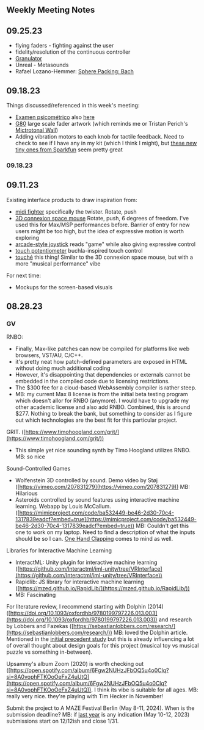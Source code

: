 ## Weekly Meeting Notes

## 09.25.23

- flying faders - fighting against the user
- fidelity/resolution of the continuous controller
- [Granulator](https://www.ableton.com/en/packs/granulator-ii/) 
- Unreal - Metasounds
- Rafael Lozano-Hemmer: [Sphere Packing: Bach](https://lozano-hemmer.com/sphere_packing_bach.php) 
## 09.18.23

Things discussed/referenced in this week's meeting:
- [Examen psicométrico](https://www.youtube.com/watch?v=Ry_Bu0a17JY&t=25s) also [here](https://aac-testpsycho.fr/images/how-to-test-1.jpg) 
- [G80](https://aac-testpsycho.fr/images/how-to-test-1.jpg) large scale fader artwork (which reminds me or Tristan Perich's [Mictrotonal Wall](http://tristanperich.com/#Artwork/Microtonal_Wall))
- Adding vibration motors to each knob for tactile feedback. Need to check to see if I have any in my kit (which I think I might), but [these new tiny ones from Sparkfun](https://www.sparkfun.com/products/8449) seem pretty great

### 09.18.23

## 09.11.23

Existing interface products to draw inspiration from:
-  [midi fighter](https://www.midifighter.com/#Twister) specifically the twister. Rotate, push
- [3D connexion space mouse](https://3dconnexion.com/ca/product/spacemouse-wireless/) Rotate, push, 6 degrees of freedom. I've used this for Max/MSP performances before. Barrier of entry for new users might be too high, but the idea of expressive motion is worth exploring
- [arcade-style joystick](https://www.sparkfun.com/products/9182) reads "game" while also giving expressive control
- [touch potentiometer](https://learn.sparkfun.com/tutorials/touch-potentiometer-hookup-guide/all) buchla-inspired touch control
- [touché](https://www.expressivee.com/1-touche) this thing! Similar to the 3D connexion space mouse, but with a more "musical performance" vibe

For next time:
- Mockups for the screen-based visuals
	

## 08.28.23

### GV
RNBO:  
- Finally, Max-like patches can now be compiled for platforms like web browsers, VST/AU, C/C++.  
- it's pretty neat how patch-defined parameters are exposed in HTML without doing much additional coding  
- However, it's disappointing that dependencies or externals cannot be embedded in the compiled code due to licensing restrictions.  
- The $300 fee for a cloud-based WebAssembly compiler is rather steep.  
- MB: my current Max 8 license is from the initial beta testing program which doesn't allor for RNBO (anymore). I would have to upgrade my other academic license and also add RNBO. Combined, this is around $277. Nothing to break the bank, but something to consider as I figure out which technologies are the best fit for this particular project. 
  
GRIT. ([https://www.timohoogland.com/grit/](https://www.timohoogland.com/grit/))  
- This simple yet nice sounding synth by Timo Hoogland utilizes RNBO.  MB: so nice
  
Sound-Controlled Games  
- Wolfenstein 3D controlled by sound. Demo video by Støj ([https://vimeo.com/207831279](https://vimeo.com/207831279))  MB: Hilarious
- Asteroids controlled by sound features using interactive machine learning. Webapp by Louis McCallum. ([https://mimicproject.com/code/ba532449-be46-2d30-70c4-1317839eadcf?embed=true](https://mimicproject.com/code/ba532449-be46-2d30-70c4-1317839eadcf?embed=true))  MB: Couldn't get this one to work on my laptop. Need to find a description of what the inputs should be so I can. [One Hand Clapping](http://www.indiecade.com/2018-games/one-hand-clapping/) comes to mind as well. 
  
Libraries for Interactive Machine Learning  
- InteractML: Unity plugin for interactive machine learning ([https://github.com/Interactml/iml-unity/tree/VRInterface](https://github.com/Interactml/iml-unity/tree/VRInterface))  
- Rapidlib: JS library for interactive machine learning ([https://mzed.github.io/RapidLib/](https://mzed.github.io/RapidLib/))  
- MB: Fascinating
  
For literature review, I recommend starting with Dolphin (2014) ([https://doi.org/10.1093/oxfordhb/9780199797226.013.003](https://doi.org/10.1093/oxfordhb/9780199797226.013.003)) and research by Lobbers and Fazekas ([https://sebastianlobbers.com/research/](https://sebastianlobbers.com/research/))  MB: loved the Dolphin article. Mentioned in the [initial precedent study](Precedents.md) but this is already influencing a lot of overall thought about design goals for this project (musical toy vs musical puzzle vs something in-between). 
  
Upsammy's album Zoom (2020) is worth checking out ([https://open.spotify.com/album/6Fgw2NUHzJFbOQ5u4o0Clq?si=8A0vophFTKOoOeFxZ4uUtQ](https://open.spotify.com/album/6Fgw2NUHzJFbOQ5u4o0Clq?si=8A0vophFTKOoOeFxZ4uUtQ)). I think its vibe is suitable for all ages.  MB: really very nice. they're playing with Tim Hecker in November!
  
Submit the project to A MAZE Festival Berlin (May 8-11, 2024). When is the submission deadline? MB: if [last year](https://2023.award.amaze-berlin.de/) is any indication (May 10-12, 2023) submissions start on 12/12ish and close 1/31.
